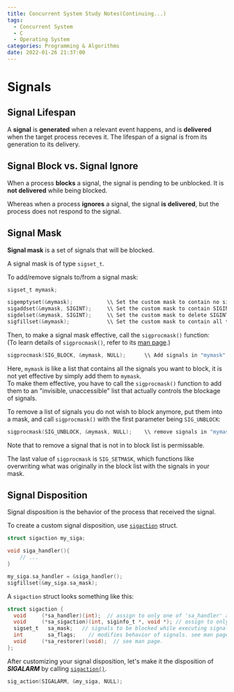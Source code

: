 ```yaml
---
title: Concurrent System Study Notes(Continuing...)
tags:
  - Concurrent System
  - C
  - Operating System
categories: Programming & Algorithms
date: 2022-01-26 21:37:00
---
```



# Signals

## Signal Lifespan

A **signal** is **generated** when a relevant event happens, and is **delivered** when the target process receves it. The lifespan of a signal is from its generation to its delivery.

<!--more-->

## Signal Block vs. Signal Ignore

When a process **blocks** a signal, the signal is pending to be unblocked. It is **not delivered** while being blocked.</br>

Whereas when a process **ignores** a signal, the signal **is delivered**, but the process does not respond to the signal.

## Signal Mask

**Signal mask** is a set of signals that will be blocked.</br>

A signal mask is of type `sigset_t`.</br>

To add/remove signals to/from a signal mask:

```c
sigset_t mymask;

sigemptyset(&mymask);			\\ Set the custom mask to contain no signals.
sigaddset(&mymask, SIGINT);		\\ Set the custom mask to contain SIGINT.
sigdelset(&mymask, SIGINT);		\\ Set the custom mask to delete SIGINT.
sigfillset(&mymask);			\\ Set the custom mask to contain all the signals.
```

Then, to make a signal mask effective, call the `sigprocmask()` function:</br>
(To learn details of `sigprocmask()`, refer to its [man page](https://man7.org/linux/man-pages/man2/sigprocmask.2.html#top_of_page).)

```c
sigprocmask(SIG_BLOCK, &mymask, NULL);		\\ Add signals in "mymask" to block list. 
```

Here, `mymask` is like a list that contains all the signals you want to block, it is not yet effective by simply add them to `mymask`. </br>
To make them effective, you have to call the `sigprocmask()` function to add them to an "invisible, unaccessible" list that actually controls the blockage of signals.

To remove a list of signals you do not wish to block anymore, put them into a mask, and call `sigprocmask()` with the first parameter being `SIG_UNBLOCK`:

```c
sigprocmask(SIG_UNBLOCK, &mymask, NULL);	\\ remove signals in "mymask" from block list.
```
Note that to remove a signal that is not in to block list is permissable.

The last value of `sigprocmask` is `SIG_SETMASK`, which functions like overwriting what was originally in the block list with the signals in your mask.

## Signal Disposition

Signal disposition is the behavior of the process that received the signal.

To create a custom signal disposition, use [`sigaction`](https://man7.org/linux/man-pages/man2/sigaction.2.html) struct.

```c
struct sigaction my_siga;

void siga_handler(){
	// ...
}

my_siga.sa_handler = &siga_handler();
sigfillset(&my_siga.sa_mask);
```

A `sigaction` struct looks something like this:

```c
struct sigaction {
  void     (*sa_handler)(int);  // assign to only one of 'sa_handler' and 'sa_sigaction'.
  void     (*sa_sigaction)(int, siginfo_t *, void *); // assign to only one of 'sa_handler' and 'sa_sigaction'. see man page.
  sigset_t   sa_mask;   // signals to be blocked while executing signal handler.
  int        sa_flags;    // modifies behavior of signals. see man page.
  void     (*sa_restorer)(void);  // see man page.
};
```

After customizing your signal disposition, let's make it the disposition of ***SIGALARM*** by calling [`sigaction()`](https://man7.org/linux/man-pages/man2/sigaction.2.html).

```c
sig_action(SIGALARM, &my_siga, NULL);
```
















